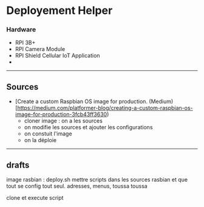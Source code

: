 # Deployement Helper

### Hardware

- RPI 3B+
- RPI Camera Module
- RPI Shield Cellular IoT Application
- 

-----

## Sources

- [Create a custom Raspbian OS image for production. (Medium)[https://medium.com/platformer-blog/creating-a-custom-raspbian-os-image-for-production-3fcb43ff3630)
  - cloner image : on a les sources
  - on modifie les sources et ajouter les configurations
  - on constuit l'image
  - on la déploie


-----

## drafts

image rasbian : deploy.sh mettre scripts dans les sources rasbian et que tout se config tout seul.
adresses, menus, toussa toussa

clone et execute script


